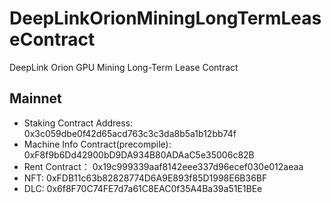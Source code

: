 # DeepLinkOrionMiningLongTermLeaseContract
DeepLink Orion GPU Mining Long-Term Lease Contract

## Mainnet
 - Staking Contract Address: 0x3c059dbe0f42d65acd763c3c3da8b5a1b12bb74f
 - Machine Info Contract(precompile): 0xF8f9b6Dd42900bD9DA934B80ADAaC5e35006c82B
 - Rent Contract： 0x19c999339aaf8142eee337d96ecef030e012aeaa
 - NFT: 0xFDB11c63b82828774D6A9E893f85D1998E6B36BF
 - DLC: 0x6f8F70C74FE7d7a61C8EAC0f35A4Ba39a51E1BEe
